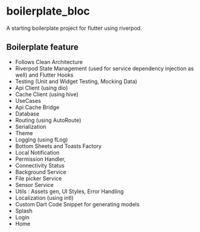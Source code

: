 # boilerplate_bloc

A starting boilerplate project for flutter using riverpod.

## Boilerplate feature

- Follows Clean Architecture
- Riverpod State Management (used for service dependency injection as well) and Flutter Hooks
- Testing (Unit and Widget Testing, Mocking Data)
- Api Client (using dio)
- Cache Client (using hive)
- UseCases
- Api Cache Bridge
- Database
- Routing (using AutoRoute)
- Serialization
- Theme
- Logging (using fLog)
- Bottom Sheets and Toasts Factory
- Local Notification
- Permission Handler,
- Connectivity Status
- Background Service
- File picker Service
- Sensor Service
- Utils : Assets gen, UI Styles, Error Handling
- Localization (using intl)
- Custom Dart Code Snippet for generating models
- Splash
- Login
- Home
